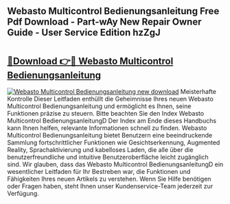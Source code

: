 ## Webasto Multicontrol Bedienungsanleitung Free Pdf Download - Part-wAy New Repair Owner Guide - User Service Edition hzZgJ

# <h2><a href="http://df4ktr1.blite.top/?on=Webasto+Multicontrol+Bedienungsanleitung">🔗Download 👉🔴 Webasto Multicontrol Bedienungsanleitung</a></h2>

[![Webasto Multicontrol Bedienungsanleitung new download](https://i.imgur.com/lujVjoI.png)](http://df4ktr1.blite.top/?on=Webasto+Multicontrol+Bedienungsanleitung)
Meisterhafte Kontrolle Dieser Leitfaden enthüllt die Geheimnisse Ihres neuen Webasto Multicontrol Bedienungsanleitung und ermöglicht es Ihnen, seine Funktionen präzise zu steuern. Bitte beachten Sie den Index Webasto Multicontrol BedienungsanleitungD Der Index am Ende dieses Handbuchs kann Ihnen helfen, relevante Informationen schnell zu finden. Webasto Multicontrol Bedienungsanleitung bietet Benutzern eine beeindruckende Sammlung fortschrittlicher Funktionen wie Gesichtserkennung, Augmented Reality, Sprachaktivierung und kabelloses Laden, die alle über die benutzerfreundliche und intuitive Benutzeroberfläche leicht zugänglich sind. Wir glauben, dass das Webasto Multicontrol BedienungsanleitungD ein wesentlicher Leitfaden für Ihr Bestreben war, die Funktionen und Fähigkeiten Ihres neuen Artikels zu verstehen. Wenn Sie Hilfe benötigen oder Fragen haben, steht Ihnen unser Kundenservice-Team jederzeit zur Verfügung.

